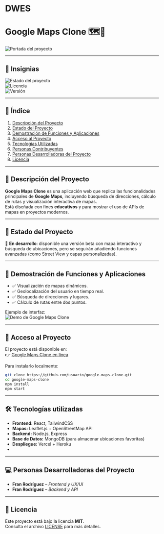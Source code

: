 # DWES
# Google Maps Clone 🗺️📍
![Portada del proyecto](https://cdn.dribbble.com/users/926537/screenshots/4502924/media/0f65d7f5aa1db45e6fc8c2f7d92c44d8.png)

---

## 🏅 Insignias
![Estado del proyecto](https://img.shields.io/badge/estado-en%20desarrollo-yellow)  
![Licencia](https://img.shields.io/badge/licencia-MIT-blue)  
![Versión](https://img.shields.io/badge/version-1.0.0-green)

---

## 📑 Índice
1. [Descripción del Proyecto](#-descripción-del-proyecto)  
2. [Estado del Proyecto](#-estado-del-proyecto)  
3. [Demostración de Funciones y Aplicaciones](#-demostración-de-funciones-y-aplicaciones)  
4. [Acceso al Proyecto](#-acceso-al-proyecto)  
5. [Tecnologías Utilizadas](#-tecnologías-utilizadas)  
6. [Personas Contribuyentes](#-personas-contribuyentes)  
7. [Personas Desarrolladoras del Proyecto](#-personas-desarrolladoras-del-proyecto)  
8. [Licencia](#-licencia)  

---

## 📖 Descripción del Proyecto
**Google Maps Clone** es una aplicación web que replica las funcionalidades principales de **Google Maps**, incluyendo búsqueda de direcciones, cálculo de rutas y visualización interactiva de mapas.  
Está diseñada con fines **educativos** y para mostrar el uso de APIs de mapas en proyectos modernos.

---

## 📌 Estado del Proyecto
🚧 **En desarrollo**: disponible una versión beta con mapa interactivo y búsqueda de ubicaciones, pero se seguirán añadiendo funciones avanzadas (como Street View y capas personalizadas).

---

## 🎥 Demostración de Funciones y Aplicaciones
- ✅ Visualización de mapas dinámicos.  
- ✅ Geolocalización del usuario en tiempo real.  
- ✅ Búsqueda de direcciones y lugares.  
- ✅ Cálculo de rutas entre dos puntos.  

Ejemplo de interfaz:  
![Demo de Google Maps Clone](https://miro.medium.com/v2/resize:fit:1400/1*P5C-LKpZT0nG8wEfr2E1Vg.png)

---

## 🔑 Acceso al Proyecto
El proyecto está disponible en:  
👉 [Google Maps Clone en línea](https://google-maps-clone-demo.vercel.app)  

Para instalarlo localmente:  
```bash
git clone https://github.com/usuario/google-maps-clone.git
cd google-maps-clone
npm install
npm start
```

---

## 🛠️ Tecnologías utilizadas
- **Frontend:** React, TailwindCSS  
- **Mapas:** Leaflet.js + OpenStreetMap API  
- **Backend:** Node.js, Express  
- **Base de Datos:** MongoDB (para almacenar ubicaciones favoritas)  
- **Despliegue:** Vercel + Heroku
- 
---

## 💻 Personas Desarrolladoras del Proyecto
- **Fran Rodríguez** – _Frontend y UX/UI_  
- **Fran Rodríguez** – _Backend y API_  
---

## 📄 Licencia
Este proyecto está bajo la licencia **MIT**.  
Consulta el archivo [LICENSE](LICENSE) para más detalles.  


